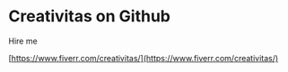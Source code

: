 # Creativitas on Github

Hire me

[https://www.fiverr.com/creativitas/](https://www.fiverr.com/creativitas/)